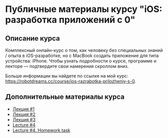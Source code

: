 # Публичные материалы курсу "iOS: разработка приложений с 0"

## Описание курса

Комплексный онлайн-курс о том, как человеку без специальных знаний / опыта в iOS-разработке, но с MacBook создать приложение для типа устройства: iPhone. Чтобы узнать подробности о курсе, программе и лекторе — подтвердите свои намерения скроллом вниз.

Больше информации вы найдете по ссылке на мой курс: https://robotdreams.cc/course/ios-razrabotka-prilozheniy-s-0.

## Дополнительные материалы курса

- [Лекция #1](lecture-1/README.md)
- [Лекция #2](lecture-2/README.md)
- [Лекция #3](lecture-3/README.md)
- [Lecture #4](lecture-4/README.md)
- [Lecture #4. Homework task](lecture-4/homework-2/homework02.md)